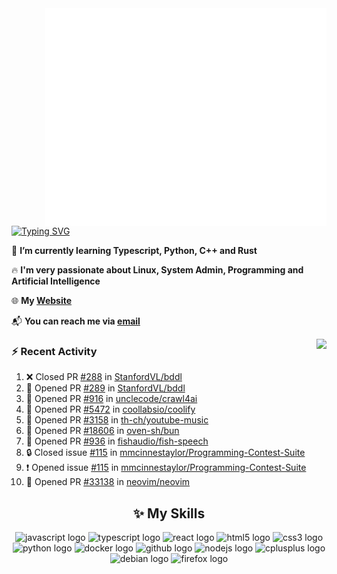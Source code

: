 <img align="right" width="450" src="github-metrics.svg">

[![Typing SVG](https://readme-typing-svg.herokuapp.com?duration=2500&vCenter=true&width=200&height=40&lines=Hello+World+👋)](https://git.io/typing-svg)

🌱 **I’m currently learning Typescript, Python, C++ and Rust**

🔥 **I'm very passionate about Linux, System Admin, Programming and Artificial Intelligence**

🌐 **My [Website](https://kpcofgs.github.io/)**

📬 **You can reach me via [email](mailto:shixian_sheng-2@protonmail.com)**

<a>
    <img align="right" height=210px src="https://github-readme-stats.vercel.app/api?username=KPCOFGS&theme=tokyonight&show_icons=true&show=prs_merged">
</a>

### ⚡ **Recent Activity**
<!--START_SECTION:activity-->
1. ❌ Closed PR [#288](https://github.com/StanfordVL/bddl/pull/288) in [StanfordVL/bddl](https://github.com/StanfordVL/bddl)
2. 💪 Opened PR [#289](https://github.com/StanfordVL/bddl/pull/289) in [StanfordVL/bddl](https://github.com/StanfordVL/bddl)
3. 💪 Opened PR [#916](https://github.com/unclecode/crawl4ai/pull/916) in [unclecode/crawl4ai](https://github.com/unclecode/crawl4ai)
4. 💪 Opened PR [#5472](https://github.com/coollabsio/coolify/pull/5472) in [coollabsio/coolify](https://github.com/coollabsio/coolify)
5. 💪 Opened PR [#3158](https://github.com/th-ch/youtube-music/pull/3158) in [th-ch/youtube-music](https://github.com/th-ch/youtube-music)
6. 💪 Opened PR [#18606](https://github.com/oven-sh/bun/pull/18606) in [oven-sh/bun](https://github.com/oven-sh/bun)
7. 💪 Opened PR [#936](https://github.com/fishaudio/fish-speech/pull/936) in [fishaudio/fish-speech](https://github.com/fishaudio/fish-speech)
8. 🔒 Closed issue [#115](https://github.com/mmcinnestaylor/Programming-Contest-Suite/issues/115) in [mmcinnestaylor/Programming-Contest-Suite](https://github.com/mmcinnestaylor/Programming-Contest-Suite)
9. ❗ Opened issue [#115](https://github.com/mmcinnestaylor/Programming-Contest-Suite/issues/115) in [mmcinnestaylor/Programming-Contest-Suite](https://github.com/mmcinnestaylor/Programming-Contest-Suite)
10. 💪 Opened PR [#33138](https://github.com/neovim/neovim/pull/33138) in [neovim/neovim](https://github.com/neovim/neovim)
<!--END_SECTION:activity-->

<div align="center">
    
## ✨ **My Skills**

  <img src="https://cdn.jsdelivr.net/gh/devicons/devicon/icons/javascript/javascript-original.svg" height="30" alt="javascript logo"  />
  <img src="https://cdn.jsdelivr.net/gh/devicons/devicon/icons/typescript/typescript-original.svg" height="30" alt="typescript logo"  />
  <img src="https://cdn.jsdelivr.net/gh/devicons/devicon/icons/react/react-original.svg" height="30" alt="react logo"  />
  <img src="https://cdn.jsdelivr.net/gh/devicons/devicon/icons/html5/html5-original.svg" height="30" alt="html5 logo"  />
  <img src="https://cdn.jsdelivr.net/gh/devicons/devicon/icons/css3/css3-original.svg" height="30" alt="css3 logo"  />
  <img src="https://cdn.jsdelivr.net/gh/devicons/devicon/icons/python/python-original.svg" height="30" alt="python logo"  />
  <img src="https://cdn.jsdelivr.net/gh/devicons/devicon/icons/docker/docker-original.svg" height="30" alt="docker logo"  />
  <img src="https://cdn.jsdelivr.net/gh/devicons/devicon/icons/github/github-original.svg" height="30" alt="github logo"  />
  <img src="https://cdn.jsdelivr.net/gh/devicons/devicon/icons/nodejs/nodejs-original.svg" height="30" alt="nodejs logo"  />
  <img src="https://cdn.jsdelivr.net/gh/devicons/devicon/icons/cplusplus/cplusplus-original.svg" height="30" alt="cplusplus logo"  />
  <img src="https://cdn.jsdelivr.net/gh/devicons/devicon/icons/debian/debian-original.svg" height="30" alt="debian logo"  />
  <img src="https://cdn.jsdelivr.net/gh/devicons/devicon/icons/firefox/firefox-original.svg" height="30" alt="firefox logo"  />
</div>
